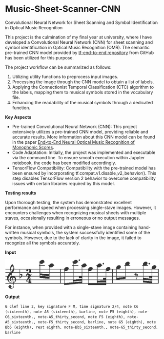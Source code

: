# Music-Sheet-Scanner-CNN
Convolutional Neural Network for Sheet Scanning and Symbol Identification in Optical Music Recognition

This project is the culmination of my final year at university, where I have developed a Convolutional Neural Network (CNN) for sheet scanning and symbol identification in Optical Music Recognition (OMR). The semantic pre-trained CNN model provided by [tf-end-to-end repository](https://github.com/OMR-Research/tf-end-to-end) from GitHub has been utilized for this purpose.
  
The project workflow can be summarized as follows:

1. Utilizing utility functions to preprocess input images.
2. Processing the image through the CNN model to obtain a list of labels.
3. Applying the Connectionist Temporal Classification (CTC) algorithm to the labels, mapping them to musical symbols stored in the vocabulary file.
4. Enhancing the readability of the musical symbols through a dedicated function.
  
  
  **Key Aspects**
  
  * Pre-trained Convolutional Neural Network (CNN): This project extensively utilizes a pre-trained CNN model, providing reliable and accurate results. More information about this CNN model can be found in the paper [End-to-End Neural Optical Music Recognition of Monophonic Scores](https://www.mdpi.com/2076-3417/8/4/606).
  * Code Adaptation: Initially, the project was implemented and executable via the command line. To ensure smooth execution within Jupyter notebook, the code has been modified accordingly.
  * TensorFlow Compatibility: Compatibility with the pre-trained model has been ensured by incorporating tf.compat.v1.disable_v2_behavior(). This step disables TensorFlow version 2 behavior to overcome compatibility issues with certain libraries required by this model.

  
  **Testing results**
  
  Upon thorough testing, the system has demonstrated excellent performance and speed when processing single-stave images. However, it encounters challenges when recognizing musical sheets with multiple staves, occasionally resulting in erroneous or no output messages.

For instance, when provided with a single-stave image containing hand-written musical symbols, the system successfully identified some of the symbols. However, due to the lack of clarity in the image, it failed to recognize all the symbols accurately.
  
  
  **Input**
  
  ![Input](Stave.png)
  
  **Output**
  
```G clef line 2, key signature F M, time signature 2/4, note C6 (sixteenth), note A5 (sixteenth), barline, note F5 (eighth), note-C6_sixteenth., note-A5_thirty_second, note F5 (eighth), note-A5_sixteenth., note-F5_thirty_second, barline, note G5 (eighth), note Bb5 (eighth), rest eighth, note-Bb5_sixteenth., note-G5_thirty_second, barline```
